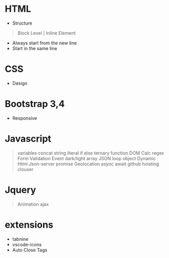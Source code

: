 # HTML
* Structure
> Block Level | Inline Element
* Always start from the new line
* Start in the same line
# CSS
* Design

# Bootstrap 3,4
* Responsive

# Javascript
> variables
> concat
> string literal 
> if else
> ternary 
function
DOM
Calc 
regex 
Form Validation
Event
dark/light
array
JSON
loop
object
Dynamic Html 
Json-server
promise
Geolocation
async await
github 
hoisting
clouser

# Jquery
> Animation
> ajax


# extensions
* tabnine 
* vscode-icons 
* Auto Close Tags